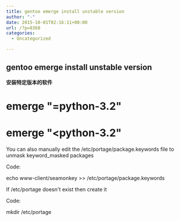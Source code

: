 ```yaml
---
title: gentoo emerge install unstable version
author: "-"
date: 2015-10-01T02:16:11+00:00
url: /?p=8368
categories:
  - Uncategorized

---
```

## gentoo emerge install unstable version
**安装特定版本的软件**

# emerge "=python-3.2"
  
# emerge "<python-3.2"

You can also manually edit the /etc/portage/package.keywords file to unmask keyword_masked packages
  
Code:
  
echo www-client/seamonkey >> /etc/portage/package.keywords
  
If /etc/portage doesn't exist then create it
  
Code:
  
mkdir /etc/portage